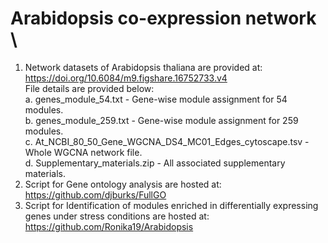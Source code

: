# Arabidopsis co-expression network \\
1. Network datasets of Arabidopsis thaliana are provided at: https://doi.org/10.6084/m9.figshare.16752733.v4  
File details are provided below:  
    a. genes_module_54.txt - Gene-wise module assignment for 54 modules.  
    b. genes_module_259.txt - Gene-wise module assignment for 259 modules.  
    c. At_NCBI_80_50_Gene_WGCNA_DS4_MC01_Edges_cytoscape.tsv - Whole WGCNA network file.  
    d. Supplementary_materials.zip - All associated supplementary materials.  
1. Script for Gene ontology analysis are hosted at: https://github.com/djburks/FullGO  
2. Script for Identification of modules enriched in differentially expressing genes under stress conditions are hosted at: https://github.com/Ronika19/Arabidopsis

